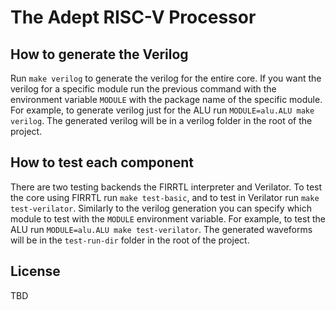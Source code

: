 # The Adept RISC-V Processor

## How to generate the Verilog
Run `make verilog` to generate the verilog for the entire core. If you want the
verilog for a specific module run the previous command with the environment
variable `MODULE` with the package name of the specific module. For example, to
generate verilog just for the ALU run `MODULE=alu.ALU make verilog`. The
generated verilog will be in a verilog folder in the root of the project.

## How to test each component
There are two testing backends the FIRRTL interpreter and Verilator. To test the
core using FIRRTL run `make test-basic`, and to test in Verilator run `make
test-verilator`. Similarly to the verilog generation you can specify which
module to test with the `MODULE` environment variable. For example, to test the
ALU run `MODULE=alu.ALU make test-verilator`. The generated waveforms will be in
the `test-run-dir` folder in the root of the project.

## License
TBD
